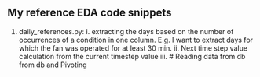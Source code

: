 ## My reference EDA code snippets
1. daily_references.py:
   i. extracting the days based on the number of occurrences of a condition in one column. E.g. I want to extract days for which the fan was operated for at least 30 min.
   ii. Next time step value calculation from the current timestep value
   iii. # Reading data from db from db and Pivoting
   
